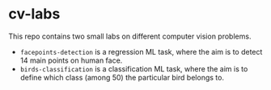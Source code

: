 # cv-labs
This repo contains two small labs on different computer vision problems.
- `facepoints-detection` is a regression ML task, where the aim is to detect 14 main points on human face.
- `birds-classification` is a classification ML task, where the aim is to define which class (among 50) the particular bird belongs to.
